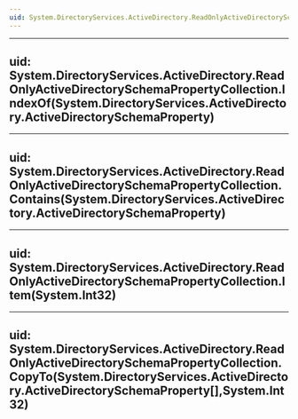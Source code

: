 ```yaml
---
uid: System.DirectoryServices.ActiveDirectory.ReadOnlyActiveDirectorySchemaPropertyCollection
---
```


---
uid: System.DirectoryServices.ActiveDirectory.ReadOnlyActiveDirectorySchemaPropertyCollection.IndexOf(System.DirectoryServices.ActiveDirectory.ActiveDirectorySchemaProperty)
---

---
uid: System.DirectoryServices.ActiveDirectory.ReadOnlyActiveDirectorySchemaPropertyCollection.Contains(System.DirectoryServices.ActiveDirectory.ActiveDirectorySchemaProperty)
---

---
uid: System.DirectoryServices.ActiveDirectory.ReadOnlyActiveDirectorySchemaPropertyCollection.Item(System.Int32)
---

---
uid: System.DirectoryServices.ActiveDirectory.ReadOnlyActiveDirectorySchemaPropertyCollection.CopyTo(System.DirectoryServices.ActiveDirectory.ActiveDirectorySchemaProperty[],System.Int32)
---
